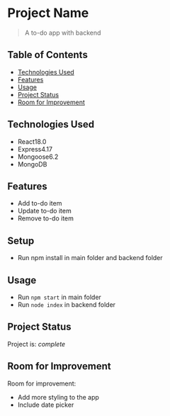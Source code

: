 # Project Name
> A to-do app with backend

## Table of Contents
* [Technologies Used](#technologies-used)
* [Features](#features)
* [Usage](#usage)
* [Project Status](#project-status)
* [Room for Improvement](#room-for-improvement)

## Technologies Used
- React18.0
- Express4.17
- Mongoose6.2
- MongoDB

## Features
- Add to-do item
- Update to-do item
- Remove to-do item

<!-- ## Screenshots
![Example screenshot](./img/screenshot.png) -->
<!-- If you have screenshots you'd like to share, include them here. -->
## Setup
- Run npm install in main folder and backend folder

## Usage
- Run `npm start` in main folder 
- Run `node index` in backend folder

## Project Status
Project is: _complete_

## Room for Improvement
Room for improvement:
- Add more styling to the app
- Include date picker

